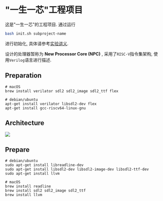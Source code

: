 # "一生一芯"工程项目

这是"一生一芯"的工程项目. 通过运行
```bash
bash init.sh subproject-name
```
进行初始化, 具体请参考[实验讲义][lecture note].

[lecture note]: https://ysyx.oscc.cc/docs/

设计的处理器暂称为 **New Processor Core (NPC)** , 采用了`RISC-V`指令集架构, 使用`Verilog`语言进行描述.

## Preparation

```shell
# macOS
brew install verilator sdl2 sdl2_image sdl2_ttf flex

# debian/ubuntu
apt-get install verilator libsdl2-dev flex
apt-get install gcc-riscv64-linux-gnu
```

## Architecture

![](./npc/assets/npc-rv32e-ysyxsoc.svg)

## Prepare

```shell
# debian/ubuntu
sudo apt-get install libreadline-dev 
sudo apt-get install libsdl2-dev libsdl2-image-dev libsdl2-ttf-dev
sudo apt-get install llvm

# macOS
brew install readline
brew install sdl2 sdl2_image sdl2_ttf
brew install llvm
```
